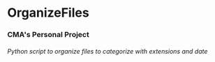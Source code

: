 # OrganizeFiles

### CMA's Personal Project

###### Python script to organize files to categorize with extensions and date
